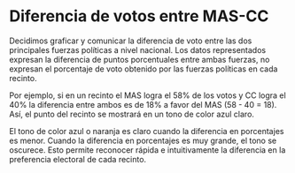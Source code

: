 # Diferencia de votos entre MAS-CC
Decidimos graficar y comunicar la diferencia de voto entre las dos principales fuerzas políticas a nivel nacional. Los datos representados expresan la diferencia de puntos porcentuales entre ambas fuerzas, no expresan el porcentaje de voto obtenido por las fuerzas políticas en cada recinto.

Por ejemplo, si en un recinto el MAS logra el 58% de los votos y CC logra el 40% la diferencia entre ambos es de 18% a favor del MAS (58 - 40 = 18). Así, el punto del recinto se mostrará en un tono de color azul claro. 

El tono de color azul o naranja es claro cuando la diferencia en porcentajes es menor. Cuando la diferencia en porcentajes es muy grande, el tono se oscurece. Esto permite reconocer rápida e intuitivamente la diferencia en la preferencia electoral de cada recinto.
